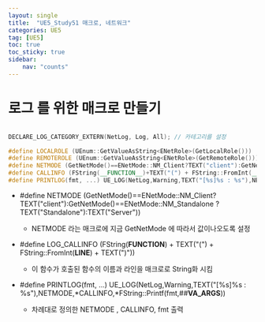 ```yaml
---
layout: single
title:  "UE5_Study51 매크로, 네트워크"
categories: UE5
tag: [UE5]
toc: true
toc_sticky: true
sidebar:
    nav: "counts"
---
```


# 로그 를 위한  매크로 만들기 

```cpp

DECLARE_LOG_CATEGORY_EXTERN(NetLog, Log, All); // 카테고리를 설정

#define LOCALROLE (UEnum::GetValueAsString<ENetRole>(GetLocalRole()))
#define REMOTEROLE (UEnum::GetValueAsString<ENetRole>(GetRemoteRole()))
#define NETMODE (GetNetMode()==ENetMode::NM_Client?TEXT("client"):GetNetMode()==ENetMode::NM_Standalone ?TEXT("Standalone"):TEXT("Server"))
#define CALLINFO (FString(__FUNCTION__)+TEXT("(") + FString::FromInt(__LINE__) +TEXT(")"))
#define PRINTLOG(fmt, ...) UE_LOG(NetLog,Warning,TEXT("[%s]%s : %s"),NETMODE,*CALLINFO,*FString::Printf(fmt,##__VA_ARGS__))

```

* #define NETMODE (GetNetMode()==ENetMode::NM_Client?TEXT("client"):GetNetMode()==ENetMode::NM_Standalone ?TEXT("Standalone"):TEXT("Server"))
	* NETMODE 라는 매크로에 지금 GetNetMode 에 따라서  값이나오도록 설정 


*  #define LOG_CALLINFO (FString(__FUNCTION__) + TEXT("(") + FString::FromInt(__LINE__) + TEXT(")")) 	
	* 이 함수가 호출된 함수의 이름과 라인을 매크로로 String화 시킴

* #define PRINTLOG(fmt, ...) UE_LOG(NetLog,Warning,TEXT("[%s]%s : %s"),NETMODE,*CALLINFO,*FString::Printf(fmt,##__VA_ARGS__)) 
	* 차례대로 정의한 NETMODE , CALLINFO, fmt 출력


